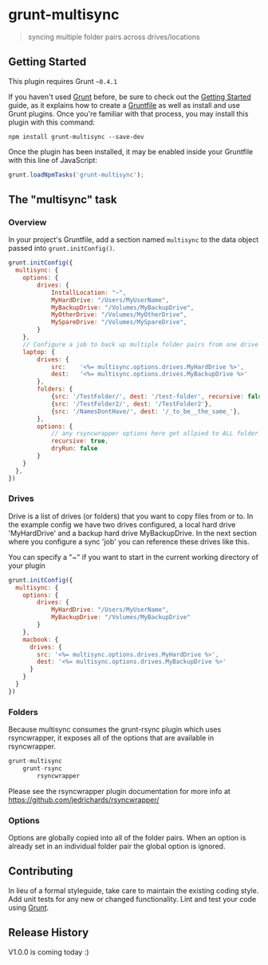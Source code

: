 # grunt-multisync

> syncing multiple folder pairs across drives/locations

## Getting Started
This plugin requires Grunt `~0.4.1`

If you haven't used [Grunt](http://gruntjs.com/) before, be sure to check out the [Getting Started](http://gruntjs.com/getting-started) guide, as it explains how to create a [Gruntfile](http://gruntjs.com/sample-gruntfile) as well as install and use Grunt plugins. Once you're familiar with that process, you may install this plugin with this command:

```shell
npm install grunt-multisync --save-dev
```

Once the plugin has been installed, it may be enabled inside your Gruntfile with this line of JavaScript:

```js
grunt.loadNpmTasks('grunt-multisync');
```

## The "multisync" task

### Overview
In your project's Gruntfile, add a section named `multisync` to the data object passed into `grunt.initConfig()`.

```js
grunt.initConfig({
  multisync: {
    options: {
        drives: {
            InstallLocation: "~",
            MyHardDrive: "/Users/MyUserName",
            MyBackupDrive: "/Volumes/MyBackupDrive",
            MyOtherDrive: "/Volumes/MyOtherDrive",
            MySpareDrive: "/Volumes/MySpareDrive",
        }
    },
    // Configure a job to back up multiple folder pairs from one drive to another
    laptop: {
        drives: {
            src:    '<%= multisync.options.drives.MyHardDrive %>',
            dest:   '<%= multisync.options.drives.MyBackupDrive %>'
        },
        folders: {
            {src: '/TestFolder/', dest: '/test-folder', recursive: false},
            {src: '/TestFolder2/', dest: '/TestFolder2'},
            {src: '/NamesDontHave/', dest: '/_to_be__the_same_'},
        },
        options: {
            // any rsyncwrapper options here get allpied to ALL folder pairs
            recursive: true,
            dryRun: false
        }
    }
  },
})
```

### Drives

Drive is a list of drives (or folders) that you want to copy files from or to.
In the example config we have two drives configured, a local hard drive 'MyHardDrive' and
a backup hard drive MyBackupDrive. In the next section where you configure a sync 'job' you can reference
these drives like this.

You can specify a "~" if you want to start in the current working directory of your plugin

```js
grunt.initConfig({
  multisync: {
    options: {
        drives: {
            MyHardDrive: "/Users/MyUserName",
            MyBackupDrive: "/Volumes/MyBackupDrive"
        }
    },
    macbook: {
      drives: {
        src: '<%= multisync.options.drives.MyHardDrive %>',
        dest: '<%= multisync.options.drives.MyBackupDrive %>'
      }
    }
  }
})
```

### Folders

Because multisync consumes the grunt-rsync plugin which uses rsyncwrapper, it exposes all of the options
that are available in rsyncwrapper.

```js
grunt-multisync
    grunt-rsync
        rsyncwrapper
```

Please see the rsyncwrapper plugin documentation for more info at https://github.com/jedrichards/rsyncwrapper/


### Options

Options are globally copied into all of the folder pairs.
When an option is already set in an individual folder pair the global option is ignored.


## Contributing
In lieu of a formal styleguide, take care to maintain the existing coding style. Add unit tests for any new or changed functionality. Lint and test your code using [Grunt](http://gruntjs.com/).

## Release History
V1.0.0 is coming today :)
